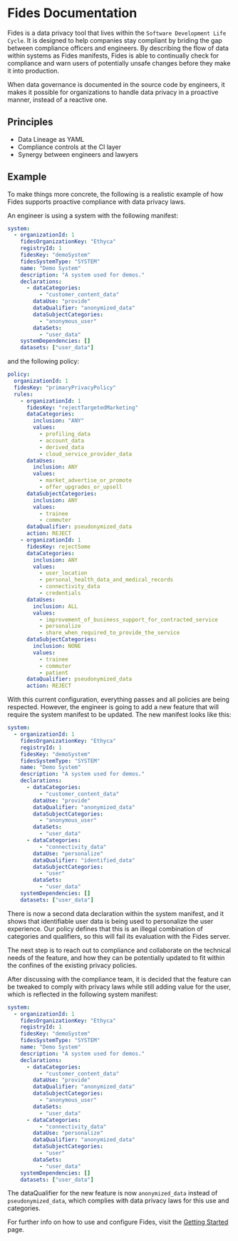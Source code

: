 # Fides Documentation

Fides is a data privacy tool that lives within the `Software Development Life Cycle`. It is designed to help companies stay compliant by briding the gap between compliance officers and engineers. By describing the flow of data within systems as Fides manifests, Fides is able to continually check for compliance and warn users of potentially unsafe changes before they make it into production.

When data governance is documented in the source code by engineers, it makes it possible for organizations to handle data privacy in a proactive manner, instead of a reactive one.

## Principles

* Data Lineage as YAML
* Compliance controls at the CI layer
* Synergy between engineers and lawyers

## Example

To make things more concrete, the following is a realistic example of how Fides supports proactive compliance with data privacy laws.

An engineer is using a system with the following manifest:

```yaml
system:
  - organizationId: 1
    fidesOrganizationKey: "Ethyca"
    registryId: 1
    fidesKey: "demoSystem"
    fidesSystemType: "SYSTEM"
    name: "Demo System"
    description: "A system used for demos."
    declarations:
      - dataCategories:
          - "customer_content_data"
        dataUse: "provide"
        dataQualifier: "anonymized_data"
        dataSubjectCategories:
          - "anonymous_user"
        dataSets:
          - "user_data"
    systemDependencies: []
    datasets: ["user_data"]
```

and the following policy:

```yaml
policy:
  organizationId: 1
  fidesKey: "primaryPrivacyPolicy"
  rules:
    - organizationId: 1
      fidesKey: "rejectTargetedMarketing"
      dataCategories:
        inclusion: "ANY"
        values:
          - profiling_data
          - account_data
          - derived_data
          - cloud_service_provider_data
      dataUses:
        inclusion: ANY
        values:
          - market_advertise_or_promote
          - offer_upgrades_or_upsell
      dataSubjectCategories:
        inclusion: ANY
        values:
          - trainee
          - commuter
      dataQualifier: pseudonymized_data
      action: REJECT
    - organizationId: 1
      fidesKey: rejectSome
      dataCategories:
        inclusion: ANY
        values:
          - user_location
          - personal_health_data_and_medical_records
          - connectivity_data
          - credentials
      dataUses:
        inclusion: ALL
        values:
          - improvement_of_business_support_for_contracted_service
          - personalize
          - share_when_required_to_provide_the_service
      dataSubjectCategories:
        inclusion: NONE
        values:
          - trainee
          - commuter
          - patient
      dataQualifier: pseudonymized_data
      action: REJECT
```

With this current configuration, everything passes and all policies are being respected. However, the engineer is going to add a new feature that will require the system manifest to be updated. The new manifest looks like this:

```yaml
system:
  - organizationId: 1
    fidesOrganizationKey: "Ethyca"
    registryId: 1
    fidesKey: "demoSystem"
    fidesSystemType: "SYSTEM"
    name: "Demo System"
    description: "A system used for demos."
    declarations:
      - dataCategories:
          - "customer_content_data"
        dataUse: "provide"
        dataQualifier: "anonymized_data"
        dataSubjectCategories:
          - "anonymous_user"
        dataSets:
          - "user_data"
      - dataCategories:
          - "connectivity_data"
        dataUse: "personalize"
        dataQualifier: "identified_data"
        dataSubjectCategories:
          - "user"
        dataSets:
          - "user_data"
    systemDependencies: []
    datasets: ["user_data"]
```

There is now a second data declaration within the system manifest, and it shows that identifiable user data is being used to personalize the user experience. Our policy defines that this is an illegal combination of categories and qualifiers, so this will fail its evaluation with the Fides server.

The next step is to reach out to compliance and collaborate on the technical needs of the feature, and how they can be potentially updated to fit within the confines of the existing privacy policies.

After discussing with the compliance team, it is decided that the feature can be tweaked to comply with privacy laws while still adding value for the user, which is reflected in the following system manifest:

```yaml
system:
  - organizationId: 1
    fidesOrganizationKey: "Ethyca"
    registryId: 1
    fidesKey: "demoSystem"
    fidesSystemType: "SYSTEM"
    name: "Demo System"
    description: "A system used for demos."
    declarations:
      - dataCategories:
          - "customer_content_data"
        dataUse: "provide"
        dataQualifier: "anonymized_data"
        dataSubjectCategories:
          - "anonymous_user"
        dataSets:
          - "user_data"
      - dataCategories:
          - "connectivity_data"
        dataUse: "personalize"
        dataQualifier: "anonymized_data"
        dataSubjectCategories:
          - "user"
        dataSets:
          - "user_data"
    systemDependencies: []
    datasets: ["user_data"]
```

The dataQualifier for the new feature is now `anonymized_data` instead of `pseudonymized_data`, which complies with data privacy laws for this use and categories.

For further info on how to use and configure Fides, visit the [Getting Started](getting_started.md) page.
